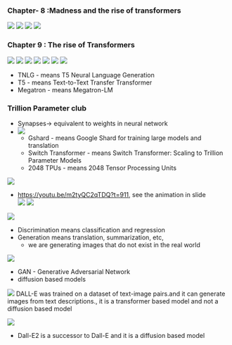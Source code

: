 ### Chapter- 8 :Madness and the rise of transformers
![](2023-09-23-08-12-51.png)
![](2023-09-23-08-13-45.png)
![](2023-09-23-08-14-13.png)
![](2023-09-23-08-14-41.png)

### Chapter 9 :  The rise of Transformers

![](2023-09-23-08-16-45.png)
![](2023-09-23-08-18-07.png)
![](2023-09-23-08-19-04.png)
![](2023-09-23-08-20-13.png)
![](2023-09-23-08-21-23.png)
![](2023-09-23-08-23-43.png)
![](2023-09-23-08-25-01.png)
- TNLG - means T5 Neural Language Generation 
- T5 - means Text-to-Text Transfer Transformer
- Megatron - means Megatron-LM 

### Trillion Parameter club
- Synapses-> equivalent to weights in neural network
- ![](2023-09-23-08-30-14.png)
   - Gshard - means Google Shard for training large models and translation
   - Switch Transformer - means Switch Transformer: Scaling to Trillion Parameter Models
   - 2048 TPUs - means 2048 Tensor Processing Units

![](2023-09-23-08-35-25.png)
- https://youtu.be/m2tyQC2qTDQ?t=911, see the animation in slide    
![](2023-09-23-08-36-58.png)
![](2023-09-23-08-37-40.png)

![](2023-09-23-08-38-18.png)
- Discrimination means classification and regression
- Generation means translation, summarization, etc,     
    - we are generating images that do not exist in the real world

![](2023-09-23-08-44-13.png)
- GAN - Generative Adversarial Network 
- diffusion based models

![](2023-09-23-08-46-00.png)
DALL-E was trained on a dataset of text-image pairs.and it can generate images from text descriptions.,
it is a transformer based model and not a diffusion based model

![](2023-09-23-08-47-48.png)
- Dall-E2 is a successor to Dall-E and it is a diffusion based model